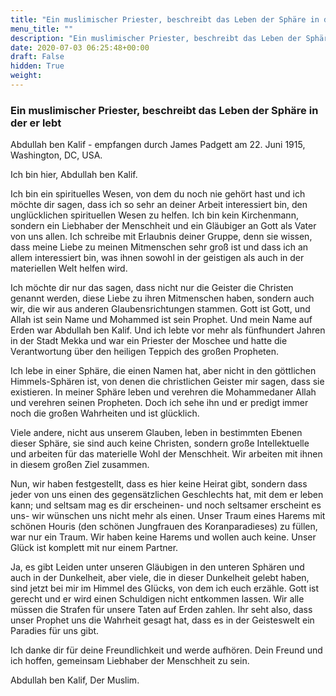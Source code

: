 ```yaml
---
title: "Ein muslimischer Priester, beschreibt das Leben der Sphäre in der er lebt"
menu_title: ""
description: "Ein muslimischer Priester, beschreibt das Leben der Sphäre in der er lebt"
date: 2020-07-03 06:25:48+00:00
draft: False
hidden: True
weight:
---
```

### Ein muslimischer Priester, beschreibt das Leben der Sphäre in der er lebt

Abdullah ben Kalif - empfangen durch James Padgett am 22. Juni 1915, Washington, DC, USA.

Ich bin hier, Abdullah ben Kalif.

Ich bin ein spirituelles Wesen, von dem du noch nie gehört hast und ich möchte dir sagen, dass ich so sehr an deiner Arbeit interessiert bin, den unglücklichen spirituellen Wesen zu helfen. Ich bin kein Kirchenmann, sondern ein Liebhaber der Menschheit und ein Gläubiger an Gott als Vater von uns allen. Ich schreibe mit Erlaubnis deiner Gruppe, denn sie wissen, dass meine Liebe zu meinen Mitmenschen sehr groß ist und dass ich an allem interessiert bin, was ihnen sowohl in der geistigen als auch in der materiellen Welt helfen wird.

Ich möchte dir nur das sagen, dass nicht nur die Geister die Christen genannt werden, diese Liebe zu ihren Mitmenschen haben, sondern auch wir, die wir aus anderen Glaubensrichtungen stammen. Gott ist Gott, und Allah ist sein Name und Mohammed ist sein Prophet. Und mein Name auf Erden war Abdullah ben Kalif. Und ich lebte vor mehr als fünfhundert Jahren in der Stadt Mekka und war ein Priester der Moschee und hatte die Verantwortung über den heiligen Teppich des großen Propheten.

Ich lebe in einer Sphäre, die einen Namen hat, aber nicht in den göttlichen Himmels-Sphären ist, von denen die christlichen Geister mir sagen, dass sie existieren. In meiner Sphäre leben und verehren die Mohammedaner Allah und verehren seinen Propheten. Doch ich sehe ihn und er predigt immer noch die großen Wahrheiten und ist glücklich.

Viele andere, nicht aus unserem Glauben, leben in bestimmten Ebenen dieser Sphäre, sie sind auch keine Christen, sondern große Intellektuelle und arbeiten für das materielle Wohl der Menschheit. Wir arbeiten mit ihnen in diesem großen Ziel zusammen.

Nun, wir haben festgestellt, dass es hier keine Heirat gibt, sondern dass jeder von uns einen des gegensätzlichen Geschlechts hat, mit dem er leben kann; und seltsam mag es dir erscheinen- und  noch seltsamer erscheint es uns- wir wünschen uns nicht mehr als einen. Unser Traum eines Harems mit schönen Houris (den schönen Jungfrauen des Koranparadieses) zu füllen, war nur ein Traum. Wir haben keine Harems und wollen auch keine. Unser Glück ist komplett mit nur einem Partner.

Ja, es gibt Leiden unter unseren Gläubigen in den unteren Sphären und auch in der Dunkelheit, aber viele, die in dieser Dunkelheit gelebt haben, sind jetzt bei mir im Himmel des Glücks, von dem ich euch erzähle. Gott ist gerecht und er wird einen Schuldigen nicht entkommen lassen. Wir alle müssen die Strafen für unsere Taten auf Erden zahlen. Ihr seht also, dass unser Prophet uns die Wahrheit gesagt hat, dass es in der Geisteswelt ein Paradies für uns gibt.

Ich danke dir für deine Freundlichkeit und werde aufhören. Dein Freund und ich hoffen, gemeinsam Liebhaber der Menschheit zu sein.

Abdullah ben Kalif, Der Muslim.
